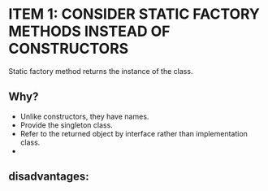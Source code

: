 # ITEM 1: CONSIDER STATIC FACTORY METHODS INSTEAD OF CONSTRUCTORS

Static factory method returns the instance of the class.

## Why?
- Unlike constructors, they have names.
- Provide the singleton class.
- Refer to the returned object by interface rather than implementation class.
- 


## disadvantages: